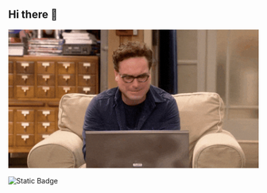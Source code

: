 ## Hi there 👋


<img src = "https://github.com/ShYakov/ShYakov/blob/main/giphy.gif" alt="The Unlimted" width="1000">

![Static Badge](https://img.shields.io/badge/py-python-white?style=social&logo=instructables)
